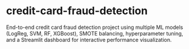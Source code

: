 # credit-card-fraud-detection
End-to-end credit card fraud detection project using multiple ML models (LogReg, SVM, RF, XGBoost), SMOTE balancing, hyperparameter tuning, and a Streamlit dashboard for interactive performance visualization.
